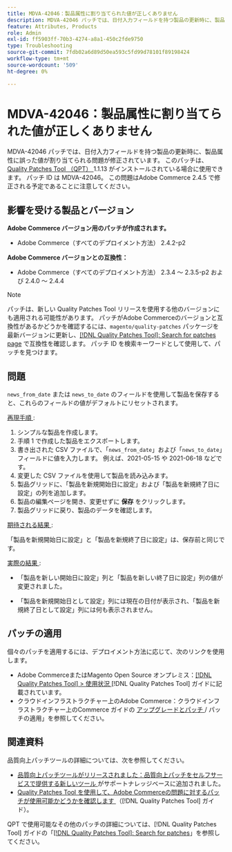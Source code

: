 ```yaml
---
title: MDVA-42046：製品属性に割り当てられた値が正しくありません
description: MDVA-42046 パッチでは、日付入力フィールドを持つ製品の更新時に、製品属性に誤った値が割り当てられる問題が修正されています。 このパッチは、[Quality Patches Tool （QPT） ] （https://experienceleague.adobe.com/en/docs/commerce-operations/tools/quality-patches-tool/quality-patches-tool-to-self-serve-quality-patches） 1.1.13 がインストールされている場合に利用できます。 パッチ ID は MDVA-42046。 この問題はAdobe Commerce 2.4.5 で修正される予定であることに注意してください。
feature: Attributes, Products
role: Admin
exl-id: ff5903ff-70b3-4274-a8a1-450c2fde9750
type: Troubleshooting
source-git-commit: 7fdb02a6d89d50ea593c5fd99d78101f89198424
workflow-type: tm+mt
source-wordcount: '509'
ht-degree: 0%

---
```


# MDVA-42046：製品属性に割り当てられた値が正しくありません

MDVA-42046 パッチでは、日付入力フィールドを持つ製品の更新時に、製品属性に誤った値が割り当てられる問題が修正されています。 このパッチは、[Quality Patches Tool （QPT） ](https://experienceleague.adobe.com/en/docs/commerce-operations/tools/quality-patches-tool/quality-patches-tool-to-self-serve-quality-patches)1.1.13 がインストールされている場合に使用できます。 パッチ ID は MDVA-42046。 この問題はAdobe Commerce 2.4.5 で修正される予定であることに注意してください。

## 影響を受ける製品とバージョン

**Adobe Commerce バージョン用のパッチが作成されます。**

* Adobe Commerce（すべてのデプロイメント方法） 2.4.2-p2

**Adobe Commerce バージョンとの互換性：**

* Adobe Commerce（すべてのデプロイメント方法） 2.3.4 ～ 2.3.5-p2 および 2.4.0 ～ 2.4.4

>[!NOTE]
>
>パッチは、新しい Quality Patches Tool リリースを使用する他のバージョンにも適用される可能性があります。 パッチがAdobe Commerceのバージョンと互換性があるかどうかを確認するには、`magento/quality-patches` パッケージを最新バージョンに更新し、[[!DNL Quality Patches Tool]: Search for patches page](https://experienceleague.adobe.com/en/docs/commerce-operations/tools/quality-patches-tool/quality-patches-tool-to-self-serve-quality-patches) で互換性を確認します。 パッチ ID を検索キーワードとして使用して、パッチを見つけます。

## 問題

`news_from_date` または `news_to_date` のフィールドを使用して製品を保存すると、これらのフィールドの値がデフォルトにリセットされます。

<u> 再現手順 </u>:

1. シンプルな製品を作成します。
1. 手順 1 で作成した製品をエクスポートします。
1. 書き出された CSV ファイルで、「`news_from_date`」および「`news_to_date`」フィールドに値を入力します。 例えば、2021-05-15 や 2021-06-18 などです。
1. 変更した CSV ファイルを使用して製品を読み込みます。
1. 製品グリッドに、「製品を新規開始日に設定」および「製品を新規終了日に設定」の列を追加します。
1. 製品の編集ページを開き、変更せずに **保存** をクリックします。
1. 製品グリッドに戻り、製品のデータを確認します。

<u> 期待される結果 </u>:

「製品を新規開始日に設定」と「製品を新規終了日に設定」は、保存前と同じです。

<u> 実際の結果 </u>:

* 「製品を新しい開始日に設定」列と「製品を新しい終了日に設定」列の値が変更されました。

* 「製品を新規開始日として設定」列には現在の日付が表示され、「製品を新規終了日として設定」列には何も表示されません。

## パッチの適用

個々のパッチを適用するには、デプロイメント方法に応じて、次のリンクを使用します。

* Adobe CommerceまたはMagento Open Source オンプレミス：[[!DNL Quality Patches Tool] > 使用状況 ](/help/tools/quality-patches-tool/usage.md)[!DNL Quality Patches Tool] ガイドに記載されています。
* クラウドインフラストラクチャー上のAdobe Commerce：クラウドインフラストラクチャー上のCommerce ガイドの [ アップグレードとパッチ ](https://experienceleague.adobe.com/docs/commerce-cloud-service/user-guide/develop/upgrade/apply-patches.html)/ パッチの適用」を参照してください。

## 関連資料

品質向上パッチツールの詳細については、次を参照してください。

* [ 品質向上パッチツールがリリースされました：品質向上パッチをセルフサービスで提供する新しいツール ](https://experienceleague.adobe.com/en/docs/commerce-operations/tools/quality-patches-tool/quality-patches-tool-to-self-serve-quality-patches) がサポートナレッジベースに追加されました。
* [Quality Patches Tool を使用して、Adobe Commerceの問題に対するパッチが使用可能かどうかを確認します ](/help/tools/quality-patches-tool/patches-available-in-qpt/check-patch-for-magento-issue-with-magento-quality-patches.md) （[!DNL Quality Patches Tool] ガイド）。

QPT で使用可能なその他のパッチの詳細については、[!DNL Quality Patches Tool] ガイドの「[[!DNL Quality Patches Tool]: Search for patches](https://experienceleague.adobe.com/tools/commerce-quality-patches/index.html)」を参照してください。
